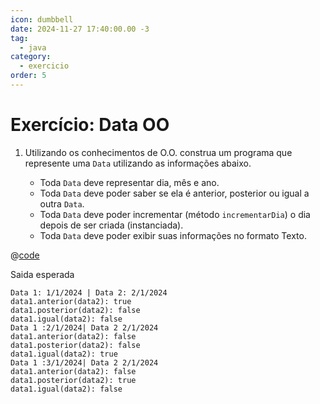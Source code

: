 ```yaml
---
icon: dumbbell
date: 2024-11-27 17:40:00.00 -3
tag:
  - java
category:
  - exercicio
order: 5
---
```


# Exercício: Data OO


1. Utilizando os conhecimentos de O.O. construa um programa que represente uma `Data` utilizando as informações abaixo. 
    
    - Toda `Data` deve representar dia, mês e ano.
    - Toda `Data` deve poder saber se ela é anterior, posterior ou igual a outra `Data`.
    - Toda `Data` deve poder incrementar (método `incrementarDia`) o dia depois de ser criada (instanciada).
    - Toda `Data` deve poder exibir suas informações no formato Texto.
    
@[code](../code/exercicioDataOO/App.java)

Saida esperada 

```console
Data 1: 1/1/2024 | Data 2: 2/1/2024
data1.anterior(data2): true
data1.posterior(data2): false
data1.igual(data2): false
Data 1 :2/1/2024| Data 2 2/1/2024
data1.anterior(data2): false
data1.posterior(data2): false
data1.igual(data2): true
Data 1 :3/1/2024| Data 2 2/1/2024
data1.anterior(data2): false
data1.posterior(data2): true
data1.igual(data2): false
```

